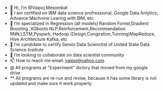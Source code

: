 - 👋 Hi, I’m @Vaipoj Mesombat
- 💞️ I am certified on IBM data science profressional, Google Data Anlytics, Advance Machnine Learing with IBM, etc
- 👀 I’m specialized in Regression (all models) Random Forest,Gradient Boosting ,XGboots NLP,Reinforcement,Recommendation RNN,LSTM,Pyspark, Hadoop (Design,Congiration,Tunning)MapReduce, Hive Architecture Kafka, etc
- 🌱 I’m candidate to certify Senior Data Scienctist of United State Data Science Insitiute 
- 💞️ I’m looking to collaborate on data scientist community
- 📫 How to reach me email: vaipoj@yahoo.com
- @ All programs at "Experiment" dictory that moved from my google drive
- ** All programs are re-run and revise, because it has some library is not updated and make sure it work properly.

<!---
VaipojMesombat/VaipojMesombat is a ✨ special ✨ repository because its `README.md` (this file) appears on your GitHub profile.
You can click the Preview link to take a look at your changes.
--->
